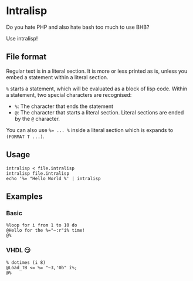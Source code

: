 # Intralisp

Do you hate PHP and also hate bash too much to use BHB?

Use intralisp!

## File format

Regular text is in a literal section. It is more or less printed as is, unless you embed a statement within a literal section.

`%` starts a statement, which will be evaluated as a block of lisp code.
Within a statement, two special characters are recognised:

* `%`: The character that ends the statement
* `@`: The character that starts a literal section.
Literal sections are ended by the `@` character.

You can also use `%= ... %` inside a literal section which is expands to `(FORMAT T ...)`.

## Usage 

```shell
intralisp < file.intralisp
intralisp file.intralisp
echo '%= "Hello World %' | intralisp
```

## Examples

### Basic
```
%loop for i from 1 to 10 do
@Hello for the %="~:r"i% time!
@%
```

### VHDL 😏
```
% dotimes (i 8)
@Load_TB <= %= "~3,'0b" i%;
@%
```

